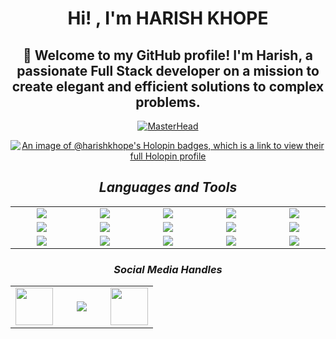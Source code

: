 <div align = "center">

# Hi! , I'm HARISH KHOPE

<h2>👋 Welcome to my GitHub profile! I'm Harish, a passionate Full Stack developer on a mission to create elegant and efficient solutions to complex problems. </h2>


[![MasterHead](https://developers.giphy.com/branch/master/static/api-512d36c09662682717108a38bbb5c57d.gif)](https://rishavchanda.io)

[![An image of @harishkhope's Holopin badges, which is a link to view their full Holopin profile](https://holopin.me/harishkhope)](https://holopin.io/@harishkhope)

<!-- **Languages and Tools**:

<p align="center">
<img src="https://skillicons.dev/icons?i=cpp,html,css,javascript,react,nodejs,mysql,vscode,markdown,git,github,vercel,tailwind,bootstrap">
</p> -->




<h2 align='center'><i>Languages and Tools</i></h2>

<table width="400">
<tr>
    <td align='center' width="190">
        <img src="https://skillicons.dev/icons?i=cpp">
    </td>
    <td align='center' width="190">
        <img src="https://skillicons.dev/icons?i=html">
    </td>
    <td align='center' width="190">
        <img src="https://skillicons.dev/icons?i=css">
    </td>
     <td align='center' width="190">
        <img src="https://skillicons.dev/icons?i=javascript">
    </td>
    <td align='center'  width="190">
        <img src="https://skillicons.dev/icons?i=react">
    </td>
</tr>
<tr>
    <td align='center' width="190">
        <img src="https://skillicons.dev/icons?i=nodejs">
    </td>
    <td align='center' width="190">
        <img src="https://skillicons.dev/icons?i=mysql">
    </td>
     <td align='center' width="190">
        <img src="https://skillicons.dev/icons?i=vscode">
    </td>
    <td align='center' width="190">
        <img src="https://skillicons.dev/icons?i=markdown">
    </td>
    <td align='center'>
        <img src="https://skillicons.dev/icons?i=git">
    </td>
</tr>
<tr>
    <td align='center'>
        <img src="https://skillicons.dev/icons?i=github">
    </td>
    <td align='center'>
        <img src="https://skillicons.dev/icons?i=vercel">
    </td>
    <td align='center'>
        <img src="https://skillicons.dev/icons?i=tailwind">
    </td>
    <td align='center'>
        <img src="https://skillicons.dev/icons?i=bootstrap">
    </td>
    <td align='center'>
        <img src="https://skillicons.dev/icons?i=netlify">
    </td>
</tr>
</table>


<!-- </div>
<div align = "center">

**Connect with me**:

[![Linkedin Badge](./img/linkedin.png)](https://www.linkedin.com/in/harishkhope/ "Connect on LinkedIn")
[![Instagram Badge](./img/instagram.png)](https://www.instagram.com/_harry__k/ "Connect on Isntagram")
[![Gmail Badge](./img/google.png)](mailto:harishkhope89@gmail.com "Connect via Email")

![userview](https://komarev.com/ghpvc/?username=harishkhope&label=Profile%20views&color=0e75b6&style=flat)
</div> -->


<h3 align='center'><i>Social Media Handles</i></h3>
<p align='center'>
 
<table width="200" align='center'>
<tr>
    <td align='center' width="60">
        <a href="https://twitter.com/khope_harish"><img src="https://skillicons.dev/icons?i=twitter" width="60"></a>
    </td>
    <td align='center' width="60">
        <a href="https://instagram.com/_harry__k?igshid=MzNlNGNkZWQ4Mg=="><img src="https://skillicons.dev/icons?i=instagram"></a>
    </td>
    <td align='center' width="60">
        <a href="https://www.linkedin.com/in/harishkhope"><img src="https://skillicons.dev/icons?i=linkedin" width="60"></a>
    </td>
</tr>
</table>

</p>

